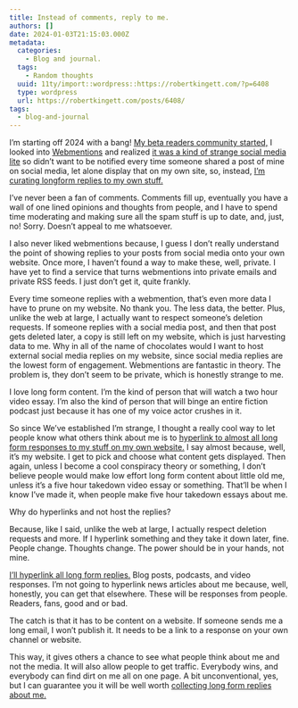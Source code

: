 ```yaml
---
title: Instead of comments, reply to me.
authors: []
date: 2024-01-03T21:15:03.000Z
metadata:
  categories:
    - Blog and journal.
  tags:
    - Random thoughts
  uuid: 11ty/import::wordpress::https://robertkingett.com/?p=6408
  type: wordpress
  url: https://robertkingett.com/posts/6408/
tags:
  - blog-and-journal
---
```

I’m starting off 2024 with a bang! [My beta readers community started,](https://robertkingett.com/team/) I looked into [Webmentions](https://www.w3.org/TR/webmention/) and realized [it was a kind of strange social media lite](https://indieweb.org/Webmention-faq) so didn’t want to be notified every time someone shared a post of mine on social media, let alone display that on my own site, so, instead, [I’m curating longform replies to my own stuff.](https://robertkingett.com/reply/)

I’ve never been a fan of comments. Comments fill up, eventually you have a wall of one lined opinions and thoughts from people, and I have to spend time moderating and making sure all the spam stuff is up to date, and, just, no! Sorry. Doesn’t appeal to me whatsoever.

I also never liked webmentions because, I guess I don’t really understand the point of showing replies to your posts from social media onto your own website. Once more, I haven’t found a way to make these, well, private. I have yet to find a service that turns webmentions into private emails and private RSS feeds. I just don’t get it, quite frankly.

Every time someone replies with a webmention, that’s even more data I have to prune on my website. No thank you. The less data, the better. Plus, unlike the web at large, I actually want to respect someone’s deletion requests. If someone replies with a social media post, and then that post gets deleted later, a copy is still left on my website, which is just harvesting data to me. Why in all of the name of chocolates would I want to host external social media replies on my website, since social media replies are the lowest form of engagement. Webmentions are fantastic in theory. The problem is, they don’t seem to be private, which is honestly strange to me.

I love long form content. I’m the kind of person that will watch a two hour video essay. I’m also the kind of person that will binge an entire fiction podcast just because it has one of my voice actor crushes in it.

So since We’ve established I’m strange, I thought a really cool way to let people know what others think about me is to [hyperlink to almost all long form responses to my stuff on my own website.](https://robertkingett.com/reply/) I say almost because, well, it’s my website. I get to pick and choose what content gets displayed. Then again, unless I become a cool conspiracy theory or something, I don’t believe people would make low effort long form content about little old me, unless it’s a five hour takedown video essay or something. That’ll be when I know I’ve made it, when people make five hour takedown essays about me.

Why do hyperlinks and not host the replies?

Because, like I said, unlike the web at large, I actually respect deletion requests and more. If I hyperlink something and they take it down later, fine. People change. Thoughts change. The power should be in your hands, not mine.

[I’ll hyperlink all long form replies.](https://robertkingett.com/reply/) Blog posts, podcasts, and video responses. I’m not going to hyperlink news articles about me because, well, honestly, you can get that elsewhere. These will be responses from people. Readers, fans, good and or bad.

The catch is that it has to be content on a website. If someone sends me a long email, I won’t publish it. It needs to be a link to a response on your own channel or website.

This way, it gives others a chance to see what people think about me and not the media. It will also allow people to get traffic. Everybody wins, and everybody can find dirt on me all on one page. A bit unconventional, yes, but I can guarantee you it will be well worth [collecting long form replies about me.](https://robertkingett.com/reply/)